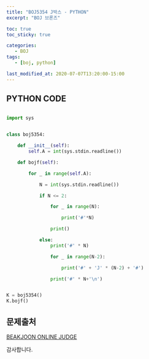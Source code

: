 ```yaml
---
title: "BOJ5354 J박스 - PYTHON"
excerpt: "BOJ 브론즈"

toc: true
toc_sticky: true

categories:
   - BOJ
tags:
   - [boj, python]

last_modified_at: 2020-07-07T13:20:00-15:00
---
```



## PYTHON CODE

```python

import sys


class boj5354:

    def __init__(self):
        self.A = int(sys.stdin.readline())

    def bojf(self):

        for _ in range(self.A):

            N = int(sys.stdin.readline())

            if N <= 2:

                for _ in range(N):

                    print('#'*N)

                print()

            else:
                print('#' * N)

                for _ in range(N-2):

                    print('#' + 'J' * (N-2) + '#')

                print('#' * N+'\n')


K = boj5354()
K.bojf()
```

## 문제출처

[BEAKJOON ONLINE JUDGE](https://www.acmicpc.net/problem/5354)

감사합니다.
